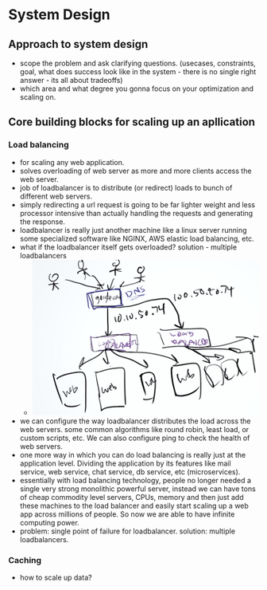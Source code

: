# System Design

## Approach to system design

- scope the problem and ask clarifying questions. (usecases, constraints, goal, what does success look like in the system - there is no single right answer - its all about tradeoffs)
- which area and what degree you gonna focus on your optimization and scaling on.

## Core building blocks for scaling up an apllication

### Load balancing

- for scaling any web application.
- solves overloading of web server as more and more clients access the web server.
- job of loadbalancer is to distribute (or redirect) loads to bunch of different web servers.
- simply redirecting a url request is going to be far lighter weight and less processor intensive than actually handling the requests and generating the response.
- loadbalancer is really just another machine like a linux server running some specialized software like NGINX, AWS elastic load balancing, etc.
- what if the loadbalancer itself gets overloaded? solution - multiple loadbalancers
  - ![multiple_loadbalancers](./images/multiple_loadbalancers.png)
- we can configure the way loadbalancer distributes the load across the web servers. some common algorithms like round robin, least load, or custom scripts, etc. We can also configure ping to check the health of web servers.
- one more way in which you can do load balancing is really just at the application level. Dividing the application by its features like mail service, web service, chat service, db service, etc (microservices).
- essentially with load balancing technology, people no longer needed a single very strong monolithic powerful server, instead we can have tons of cheap commodity level servers, CPUs, memory and then just add these machines to the load balancer and easily start scaling up a web app across millions of people. So now we are able to have infinite computing power.
- problem: single point of failure for loadbalancer. solution: multiple loadbalancers.

### Caching

- how to scale up data?
